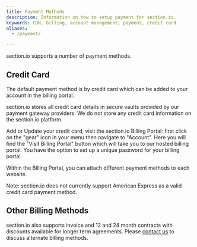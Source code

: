 ```yaml
---
title: Payment Methods
description: Information on how to setup payment for section.io.
keywords: CDN, billing, account management, payment, credit card
aliases:
  - /payment/

---
```


section.io supports a number of payment methods.  

## Credit Card

The default payment method is by credit card which can be added to your account in the billing portal.  

section.io stores all credit card details in secure vaults provided by our payment gateway providers.  We do not store any credit card information on the section.io platform.

Add or Update your credit card, visit the section.io Billing Portal: first click on the "gear" icon in your menu then navigate to "Account". Here you will find the "Visit Billing Portal" button which will take you to our hosted billing portal.  You have the option to set up a unique password for your billing portal.

Within the Billing Portal, you can attach different payment methods to each website.

Note: section.io does not currently support American Express as a valid credit card payment method.

## Other Billing Methods

section.io also supports invoice and 12 and 24 month contracts with discounts available for longer term agreements.  Please [contact us](https://www.section.io/contact-us) to discuss alternate billing methods.
